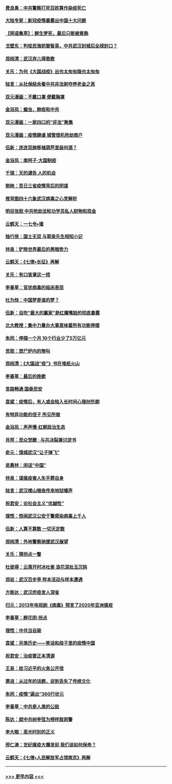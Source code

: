 #### [费良勇：中共警察打死百姓算作染疫死亡](../pages/nsc993/n11919264.md?t=03061902) 
#### [大陆专家：新冠疫情暴露出中国十大问题](../pages/nsc993/n11919187.md?t=03061902) 
#### [【网语集萃】：醉生梦死，最后只能被煮熟](../pages/nsc993/n11918994.md?t=03061902) 
#### [戈壁东：判桂民海抓黎智英，中共武汉封城后全球封口？](../pages/nsc993/n11917982.md?t=03061902) 
#### [郑纯清：武汉弃儿得救歌](../pages/nsc993/n11917881.md?t=03061902) 
#### [关乐：为何《大国战疫》出也太匆匆隐也太匆匆](../pages/nsc993/n11917792.md?t=03061902) 
#### [陆言：从社保结余看中共非法剥夺养老金之恶](../pages/nsc993/n11917084.md?t=03061902) 
#### [双元漫画：不戴口罩 便戴胸罩](../pages/nsc993/n11916447.md?t=03061902) 
#### [金浴凤：蝗虫，肺疫和中共](../pages/nsc993/n11916904.md?t=03061902) 
#### [双元漫画：一家四口的“非法”聚集](../pages/nsc993/n11916378.md?t=03061902) 
#### [双元漫画：疫情肆虐 城管借机抢劫商户](../pages/nsc993/n11916310.md?t=03061902) 
#### [伍新：连连双肺移植葫芦里装何酒？](../pages/nsc993/n11913667.md?t=03061902) 
#### [金浴凤：南柯子·大国制疫](../pages/nsc993/n11913657.md?t=03061902) 
#### [千瑞：天的谴告  人的机会](../pages/nsc993/n11913309.md?t=03061902) 
#### [勉映：吾日三省疫情背后的阴谋](../pages/nsc993/n11913079.md?t=03061902) 
#### [推背图四十六象武汉病毒之心灵解析](../pages/nsc993/n11911761.md?t=03061902) 
#### [明目张胆 中共抢劫法轮功学员私人财物和现金](../pages/nsc993/n11910262.md?t=03061902) 
#### [云鹤天：一七令▪墙](../pages/nsc993/n11910627.md?t=03061902) 
#### [独行侠：国士无双 与郭泉先生相知小记](../pages/nsc993/n11910613.md?t=03061902) 
#### [林泉：铲除世界最后的黑暗势力](../pages/nsc993/n11909320.md?t=03061902) 
#### [云鹤天：《七律▪长征》再解](../pages/nsc993/n11909327.md?t=03061902) 
#### [关乐：有口皆罩这一捂](../pages/nsc993/n11908393.md?t=03061902) 
#### [李春草：官状病毒的临床表现](../pages/nsc993/n11908339.md?t=03061902) 
#### [吐为快：中国梦是谁的梦？](../pages/nsc993/n11906564.md?t=03061902) 
#### [伍新：自吹“最大的赢家”是红魔嘴脸的彻底暴露](../pages/nsc993/n11906407.md?t=03061902) 
#### [北大教授：集中力量办大事意味着所有功能停摆](../pages/nsc993/n11904800.md?t=03061902) 
#### [朱同：停摆一个月 10个行业少了5万亿元](../pages/nsc993/n11904498.md?t=03061902) 
#### [苦胆：焚尸炉内的惨叫](../pages/nsc993/n11904479.md?t=03061902) 
#### [郑纯清：《大国战“疫”》书在堆纸火山](../pages/nsc993/n11904450.md?t=03061902) 
#### [李春草：最后的挽歌](../pages/nsc993/n11904441.md?t=03061902) 
#### [言路畅通 国泰民安](../pages/nsc993/n11904222.md?t=03061902) 
#### [袁斌：疫情后，有人或会陷入长时间心理创伤期](../pages/nsc993/n11901514.md?t=03061902) 
#### [有特异功能的侄子 所见所做](../pages/nsc993/n11901154.md?t=03061902) 
#### [金浴凤：声声慢‧红朝政治生态](../pages/nsc993/n11899553.md?t=03061902) 
#### [肖邦：民众觉醒 · 与共决裂兼讨逆书](../pages/nsc993/n11898435.md?t=03061902) 
#### [俞元：饿城武汉“让子弹飞”](../pages/nsc993/n11898344.md?t=03061902) 
#### [吴惠林：闲话“中国”](../pages/nsc993/n11898182.md?t=03061902) 
#### [林泉：谋瘟疫害人失手葬自身](../pages/nsc993/n11897892.md?t=03061902) 
#### [陆言：武汉楼山暗夜传来地狱嚎声](../pages/nsc993/n11897033.md?t=03061902) 
#### [祝君安：论社会主义“优越性”](../pages/nsc993/n11897005.md?t=03061902) 
#### [理悟：惊闻武汉公安干警感染病毒上千人](../pages/nsc993/n11896947.md?t=03061902) 
#### [伍新：人算不算数 一切天定数](../pages/nsc993/n11893372.md?t=03061902) 
#### [郑纯清：外地警察驰援武汉展望](../pages/nsc993/n11893115.md?t=03061902) 
#### [关乐：猜拐点一瞥](../pages/nsc993/n11893020.md?t=03061902) 
#### [杜彼得：云落开时冰吐鉴 浪花深处玉沉钩](../pages/nsc993/n11892107.md?t=03061902) 
#### [郑岩：武汉百步亭 样本活动与样本遭遇](../pages/nsc993/n11892310.md?t=03061902) 
#### [方能达：武汉疠疫发人深省](../pages/nsc993/n11891376.md?t=03061902) 
#### [归元：2013年电视剧《病毒》预言了2020年亚洲瘟疫](../pages/nsc993/n11891126.md?t=03061902) 
#### [李春草：醉花阴·拐点](../pages/nsc993/n11890567.md?t=03061902) 
#### [理悟：中共当自毙](../pages/nsc993/n11890559.md?t=03061902) 
#### [袁斌：另类历史——笑话和段子里的疫情中国](../pages/nsc993/n11889243.md?t=03061902) 
#### [祝君安：治疫要正本清源](../pages/nsc993/n11889085.md?t=03061902) 
#### [王易：给习近平的火急公开信](../pages/nsc993/n11888225.md?t=03061902) 
#### [萧进：从过年的话题，说到丢失了传统文化](../pages/nsc993/n11887732.md?t=03061902) 
#### [朱同：疫情“逼出”360行状元](../pages/nsc993/n11887678.md?t=03061902) 
#### [李春草：中共是人类的公敌](../pages/nsc993/n11887656.md?t=03061902) 
#### [陈达：就中共树李弦为榜样致网警](../pages/nsc993/n11887625.md?t=03061902) 
#### [李大眼：高光时刻的正义](../pages/nsc993/n11887585.md?t=03061902) 
#### [邢仁涛：世纪瘟疫大爆发前 我们该如何保命？](../pages/nsc993/n11887535.md?t=03061902) 
#### [云鹤天：《七律▪人民解放军占领南京》再解](../pages/nsc993/n11887524.md?t=03061902) 

----
#### [ >>> 更早内容 <<< ](../indexes/nsc993-earlier.md)
